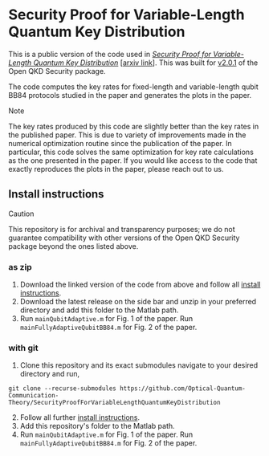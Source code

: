# Security Proof for Variable-Length Quantum Key Distribution

This is a public version of the code used in *[Security Proof for Variable-Length Quantum Key Distribution](https://journals.aps.org/prresearch/abstract/10.1103/PhysRevResearch.6.023002)* \[[arxiv link](https://arxiv.org/abs/2311.01600)]. This was built for [v2.0.1](https://github.com/Optical-Quantum-Communication-Theory/openQKDsecurity/releases/tag/v2.0.1) of the Open QKD Security package.

The code computes the key rates for fixed-length and variable-length qubit BB84 protocols studied in the paper and generates the plots in the paper.

> [!NOTE]
> The key rates produced by this code are slightly better than the key rates in the published paper. This is due to variety of improvements made in the numerical optimization routine since the publication of the paper. In particular, this code solves the same optimization for key rate calculations as the one presented in the paper. If you would like access to the code that exactly reproduces the plots in the paper, please reach out to us.

## Install instructions
> [!CAUTION]
> This repository is for archival and transparency purposes; we do not guarantee compatibility with other versions of the Open QKD Security package beyond the ones listed above.

### as zip
1. Download the linked version of the code from above and follow all [install instructions](https://github.com/Optical-Quantum-Communication-Theory/openQKDsecurity/commit/bb1c6490c6bffb0661cef52f6b48de41b5e78027).
2. Download the latest release on the side bar and unzip in your preferred directory and add this folder to the Matlab path.
3.  Run `mainQubitAdaptive.m` for Fig. 1 of the paper. Run `mainFullyAdaptiveQubitBB84.m` for Fig. 2 of the paper.


### with git
1. Clone this repository and its exact submodules navigate to your desired directory and run,
```
git clone --recurse-submodules https://github.com/Optical-Quantum-Communication-Theory/SecurityProofForVariableLengthQuantumKeyDistribution
```
2. Follow all further [install instructions](https://github.com/Optical-Quantum-Communication-Theory/openQKDsecurity/commit/bb1c6490c6bffb0661cef52f6b48de41b5e78027).
3. Add this repository's folder to the Matlab path.
4. Run `mainQubitAdaptive.m` for Fig. 1 of the paper. Run `mainFullyAdaptiveQubitBB84.m` for Fig. 2 of the paper.
